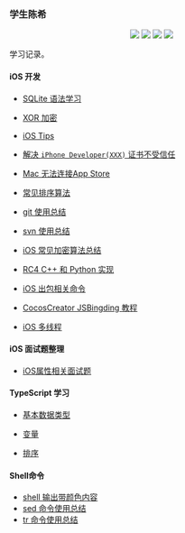 ### 学生陈希

<p align='center'>
<img src="https://img.shields.io/badge/platform-iOS-ff69b4.svg">
<img src="https://img.shields.io/badge/language-python-yellowgreen.svg">
<img src="https://img.shields.io/badge/language-shell-green.svg">
<img src="https://img.shields.io/badge/language-typeScript-red.svg">

学习记录。

#### iOS 开发

- [SQLite 语法学习](./articles/sql-study.md)
- [XOR 加密](./articles/xor.md) 
- [iOS Tips](./articles/ios-tips.md) 
- [解决 `iPhone Developer(XXX)` 证书不受信任](./articles/untrusted-certificate.md)
- [Mac 无法连接App Store](./articles/unable-connect-app-store.md)
- [常见排序算法](./articles/sort.md)
- [git 使用总结](./articles/learn-git.md)
- [svn 使用总结](./articles/svn-usage.md)
- [iOS 常见加密算法总结](./articles/data-encrypt.md)
- [RC4 C++ 和 Python 实现](./articles/RC4-implementation-for-C++-Python.md)
- [iOS 出包相关命令](./articles/security-usage.md)

- [CocosCreator JSBingding 教程](./articles/CocosCreator-JSBindings-Tutorial.md)

- [iOS 多线程](./articles/iOS-multiple-thread.md)

#### iOS 面试题整理

- [iOS属性相关面试题](./articles/interview-iOS/property.md)

#### TypeScript 学习

- [基本数据类型](./articles/TypeScript-Study/basic-types.md)

- [变量](./articles/TypeScript-Study/variable.md)

- [排序](./articles/TypeScript-Study/sort.md)

#### Shell命令

- [shell 输出带颜色内容](./articles/shell-echo.md)
- [sed 命令使用总结](./articles/sed-usage.md)
- [tr 命令使用总结](./articles/tr-usage.md)
